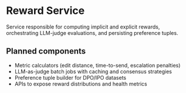 # Reward Service

Service responsible for computing implicit and explicit rewards, orchestrating LLM-judge evaluations, and persisting preference tuples.

## Planned components
- Metric calculators (edit distance, time-to-send, escalation penalties)
- LLM-as-judge batch jobs with caching and consensus strategies
- Preference tuple builder for DPO/IPO datasets
- APIs to expose reward distributions and health metrics
